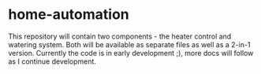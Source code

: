 # home-automation
This repository will contain two components - the heater control and watering system. Both will be  available as separate files as well as a 2-in-1 version.
Currently the code is in early development ;), more docs will follow as I continue development. 
